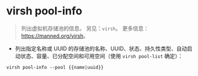 # virsh pool-info

> 列出虚拟机存储池的信息。
> 另见：`virsh`。
> 更多信息：<https://manned.org/virsh>。

- 列出指定名称或 UUID 的存储池的名称、UUID、状态、持久性类型、自动启动状态、容量、已分配空间和可用空间（使用 `virsh pool-list` 确定）：

`virsh pool-info --pool {{name|uuid}}`
